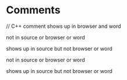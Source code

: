 # Comments

// C++ comment shows up in browser and word

[comment]: <> "Link-style comment"
not in source or browser or word

<!-- HTML comment -->
shows up in source but not browser or word

[//]: # "Comment"
not in source or browser or word


<!--- 3-dash comment --->
shows up in source but not browser or word

